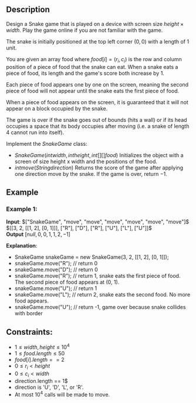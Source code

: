 ## Description
Design a Snake game that is played on a device with screen size $height \times width$. Play the game online if you are not familiar with the game.

The snake is initially positioned at the top left corner $(0, 0)$ with a length of $1$ unit.

You are given an array food where $food[i] = (r_i, c_i)$ is the row and column position of a piece of food that the snake can eat. When a snake eats a piece of food, its length and the game's score both increase by $1$.

Each piece of food appears one by one on the screen, meaning the second piece of food will not appear until the snake eats the first piece of food.

When a piece of food appears on the screen, it is guaranteed that it will not appear on a block occupied by the snake.

The game is over if the snake goes out of bounds (hits a wall) or if its head occupies a space that its body occupies after moving (i.e. a snake of length 4 cannot run into itself).

Implement the $SnakeGame$ class:
- $SnakeGame(int width, int height, int[][] food)$ Initializes the object with a screen of size height x width and the positions of the food.
- $int move(String direction)$ Returns the score of the game after applying one direction move by the snake. If the game is over, return $-1$.
 
## Example
### Example 1:
**Input**:
$["SnakeGame", "move", "move", "move", "move", "move", "move"]$  
$[[3, 2, [[1, 2], [0, 1]]], ["R"], ["D"], ["R"], ["U"], ["L"], ["U"]]$  
**Output**
$[null, 0, 0, 1, 1, 2, -1]$  

**Explanation**:
- SnakeGame snakeGame = new SnakeGame(3, 2, [[1, 2], [0, 1]]);
- snakeGame.move("R"); // return 0
- snakeGame.move("D"); // return 0
- snakeGame.move("R"); // return 1, snake eats the first piece of food. The second piece of food appears at (0, 1).
- snakeGame.move("U"); // return 1
- snakeGame.move("L"); // return 2, snake eats the second food. No more food appears.
- snakeGame.move("U"); // return -1, game over because snake collides with border
 
## Constraints:
- $1 \leq width, height \leq 10^4$
- $1 \leq food.length \leq 50$
- $food[i].length == 2$
- $0 \leq r_i < height$
- $0 \leq c_i < width$
- direction.length == 1$
- direction is 'U', 'D', 'L', or 'R'.
- At most $10^4$ calls will be made to move.
